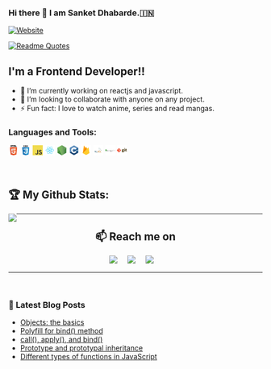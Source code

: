 ### Hi there 👋 I am Sanket Dhabarde.:india:
[![Website](https://img.shields.io/website?label=sanket-dhabarde&style=for-the-badge&url=https://sanket-dhabarde.netlify.app/)](https://sanket-dhabarde.netlify.app/)

[![Readme Quotes](https://quotes-github-readme.vercel.app/api?type=horizontal)](https://github.com/piyushsuthar/github-readme-quotes)

## I'm a Frontend Developer!!

- 🔭 I’m currently working on reactjs and javascript.
- 🕺  I’m looking to collaborate with anyone on any project.
- ⚡ Fun fact: I love to watch anime, series and read mangas.


### Languages and Tools:

<code><img height="20" src="https://raw.githubusercontent.com/github/explore/80688e429a7d4ef2fca1e82350fe8e3517d3494d/topics/html/html.png"></code>
<code><img height="20" src="https://raw.githubusercontent.com/github/explore/80688e429a7d4ef2fca1e82350fe8e3517d3494d/topics/css/css.png"></code>
<code><img height="20" src="https://raw.githubusercontent.com/github/explore/80688e429a7d4ef2fca1e82350fe8e3517d3494d/topics/javascript/javascript.png"></code>
<code><img height="20" src="https://raw.githubusercontent.com/github/explore/80688e429a7d4ef2fca1e82350fe8e3517d3494d/topics/react/react.png"></code>
<code><img height="20" src="https://raw.githubusercontent.com/github/explore/80688e429a7d4ef2fca1e82350fe8e3517d3494d/topics/nodejs/nodejs.png"></code>
<code><img height="20" src="https://raw.githubusercontent.com/github/explore/80688e429a7d4ef2fca1e82350fe8e3517d3494d/topics/cpp/cpp.png"></code>
<code><img height="20" src="https://raw.githubusercontent.com/github/explore/80688e429a7d4ef2fca1e82350fe8e3517d3494d/topics/firebase/firebase.png"></code>
<code><img height="20" src="https://raw.githubusercontent.com/github/explore/80688e429a7d4ef2fca1e82350fe8e3517d3494d/topics/mysql/mysql.png"></code>
<code><img height="20" src="https://raw.githubusercontent.com/github/explore/80688e429a7d4ef2fca1e82350fe8e3517d3494d/topics/mongodb/mongodb.png"></code>
<code><img height="20" src="https://raw.githubusercontent.com/github/explore/80688e429a7d4ef2fca1e82350fe8e3517d3494d/topics/git/git.png"></code>


<br>

## :trophy: My Github Stats:

<!--
![GitHub stats](https://readme-stats-cfgj2cxdy.vercel.app/api?username=CharalambosIoannou&count_private=true&show_icons=true&theme=tokyonight)
![Top Langs](https://readme-stats-cfgj2cxdy.vercel.app/api/top-langs/?username=CharalambosIoannou&hide=php&theme=tokyonight)
-->
<div>
<a href="https://github-readme-stats.vercel.app/api?username=SanketDhabarde&show_icons=true&count_private=true&theme=tokyonight">
  <img align="left" src="https://github-readme-stats.vercel.app/api?username=SanketDhabarde&show_icons=true&count_private=true&theme=tokyonight"/>
</a>
</div>

<hr>
<h2  align="center">📫 Reach me on</h2>
<p align="center">
  <a target="_blank"href="https://www.linkedin.com/in/sanket-dhabarde-91b028166"><img src="https://img.shields.io/badge/linkedin-%230077B5.svg?&style=for-the-badge&logo=linkedin&logoColor=white" /></a>&nbsp;&nbsp;&nbsp;&nbsp;
  <a target="_blank"href="https://twitter.com/SanketDhabarde1"><img src="https://img.shields.io/badge/twitter-%231DA1F2.svg?&style=for-the-badge&logo=twitter&logoColor=white" /></a>&nbsp;&nbsp;&nbsp;&nbsp;
  <a href="mailto:sanketdhabarde13@gmail.com?subject=Hello%20Ileri,%20From%20Github"><img src="https://img.shields.io/badge/gmail-%23D14836.svg?&style=for-the-badge&logo=gmail&logoColor=white" /></a>&nbsp;&nbsp;&nbsp;&nbsp;
</p>

<hr>
<br>

### 📕 Latest Blog Posts
<!-- BLOG-POST-LIST:START -->
- [Objects: the basics](https://sanketdhabarde.hashnode.dev/objects-the-basics)
- [Polyfill for bind&lpar;&rpar; method](https://sanketdhabarde.hashnode.dev/polyfill-for-bind-method)
- [call&lpar;&rpar;, apply&lpar;&rpar;, and bind&lpar;&rpar;](https://sanketdhabarde.hashnode.dev/call-apply-and-bind)
- [Prototype and prototypal inheritance](https://sanketdhabarde.hashnode.dev/prototype-and-prototypal-inheritance)
- [Different types of functions in JavaScript](https://sanketdhabarde.hashnode.dev/different-types-of-functions-in-javascript)
<!-- BLOG-POST-LIST:END -->
